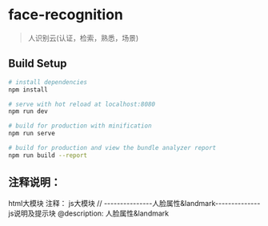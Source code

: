 <!--
 * @Author: your name
 * @Date: 2020-11-26 10:29:33
 * @LastEditTime: 2020-12-04 11:09:20
 * @LastEditors: Please set LastEditors
 * @Description: In User Settings Edit
 * @FilePath: \vue-element-admine:\hjimi\人脸\html\face-recognition\README\README.md
-->
# face-recognition

> 人识别云(认证，检索，熟悉，场景)

## Build Setup

``` bash
# install dependencies
npm install

# serve with hot reload at localhost:8080
npm run dev

# build for production with minification
npm run serve

# build for production and view the bundle analyzer report
npm run build --report
```

## 注释说明：
html大模块 注释：<!-- ########人脸属性&landmark######### -->
js大模块 // ---------------人脸属性&landmark--------------
js说明及提示块 @description: 人脸属性&landmark